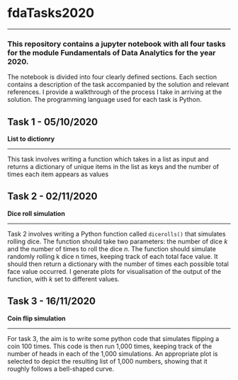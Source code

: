 # fdaTasks2020
***
### This repository contains a jupyter notebook with all four tasks for the module Fundamentals of Data Analytics for the year 2020. 
The notebook is divided into four clearly defined sections. Each section contains a description of the task accompanied by the solution and relevant references. I provide a walkthrough of the process I take in arriving at the solution. The programming language used for each task is Python. 


## Task 1 - 05/10/2020
**List to dictionry**
***
This task involves writing a function which takes in a list as input and returns a dictionary of unique items in the list as keys and the number of times each item appears as values

## Task 2 - 02/11/2020
**Dice roll simulation**
***
Task 2 involves writing a Python function called `dicerolls()` that simulates rolling dice. The function should take two parameters: the number of dice *k* and the number of times to roll the dice *n*. The function should simulate randomly rolling k dice n times, keeping track of each total face value. It should then return a dictionary with the number of times each possible total face value occurred. I generate plots for visualisation of the output of the function, with *k* set to different values.

## Task 3 - 16/11/2020
**Coin flip simulation**
***
For task 3, the aim is to write some python code that simulates flipping a coin 100 times. This code is then run 1,000 times, keeping track of the number of heads in each of the 1,000 simulations. An appropriate plot is selected to depict the resulting list of 1,000 numbers, showing that it roughly follows a bell-shaped curve.
